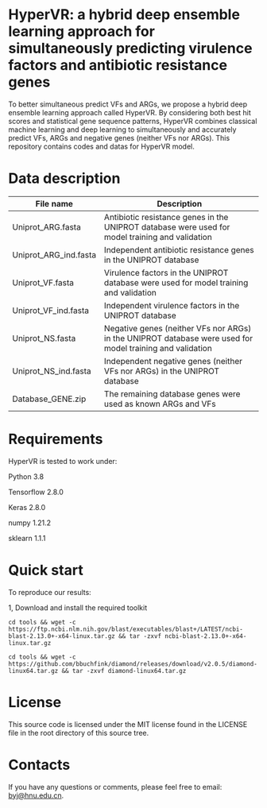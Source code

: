 # HyperVR: a hybrid deep ensemble learning approach for simultaneously predicting virulence factors and antibiotic resistance genes
To better simultaneous predict VFs and ARGs, we propose a hybrid deep ensemble learning approach called HyperVR. By considering both best hit scores and statistical gene sequence patterns, HyperVR combines classical machine learning and deep learning to simultaneously and accurately predict VFs, ARGs and negative genes (neither VFs nor ARGs). This repository contains codes and datas for HyperVR model.
# Data description

| File name  | Description |
| ------------- | ------------- |
| Uniprot_ARG.fasta  | Antibiotic resistance genes in the UNIPROT database were used for model training and validation  |
| Uniprot_ARG_ind.fasta  | Independent antibiotic resistance genes in the UNIPROT database  |
| Uniprot_VF.fasta  | Virulence factors in the UNIPROT database were used for model training and validation  |
| Uniprot_VF_ind.fasta| Independent virulence factors in the UNIPROT database |
| Uniprot_NS.fasta| Negative genes (neither VFs nor ARGs) in the UNIPROT database were used for model training and validation| 
| Uniprot_NS_ind.fasta|  Independent negative genes (neither VFs nor ARGs) in the UNIPROT database| 
| Database_GENE.zip| The remaining database genes were used as known ARGs and VFs| 

# Requirements
HyperVR is tested to work under:

Python 3.8

Tensorflow 2.8.0

Keras 2.8.0

numpy 1.21.2

sklearn 1.1.1

# Quick start
To reproduce our results:

1, Download and install the required toolkit
```
cd tools && wget -c https://ftp.ncbi.nlm.nih.gov/blast/executables/blast+/LATEST/ncbi-blast-2.13.0+-x64-linux.tar.gz && tar -zxvf ncbi-blast-2.13.0+-x64-linux.tar.gz

cd tools && wget -c https://github.com/bbuchfink/diamond/releases/download/v2.0.5/diamond-linux64.tar.gz && tar -zxvf diamond-linux64.tar.gz
```

# License
This source code is licensed under the MIT license found in the LICENSE file in the root directory of this source tree.

# Contacts
If you have any questions or comments, please feel free to email: byj@hnu.edu.cn.
